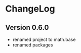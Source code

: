 ChangeLog
=========

Version 0.6.0
-------------
* renamed project to math.base
* renamed packages


